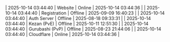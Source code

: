 | 2025-10-14 03:44:40 | Website | Online | 2025-10-14 03:44:36 |
| 2025-10-14 03:44:40 | Registration | Offline | 2025-09-09 16:40:23 |
| 2025-10-14 03:44:40 | Auth Server | Offline | 2025-08-18 09:33:31 |
| 2025-10-14 03:44:40 | Kezan (PvE) | Offline | 2025-10-11 12:51:30 |
| 2025-10-14 03:44:40 | Gurubashi (PvP) | Offline | 2025-08-23 21:44:06 |
| 2025-10-14 03:44:40 | Cloudflare | Online | 2025-10-14 03:44:36 |
